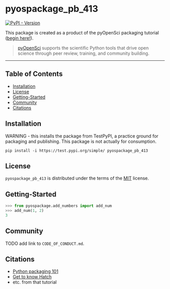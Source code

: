# pyospackage_pb_413

[![PyPI - Version](https://img.shields.io/pypi/v/pyospackage_pb_413?pypiBaseUrl=https%3A%2F%2Ftest.pypi.org)
](https://test.pypi.org/project/pyospackage_pb_413)

This package is created as a product of the pyOpenSci packaging tutorial ([begin here!](https://www.pyopensci.org/python-package-guide/index.html)).

> [pyOpenSci](https://www.pyopensci.org) supports the scientific Python tools that drive open science through peer review, training, and community building.

-----

## Table of Contents

- [Installation](#installation)
- [License](#license)
- [Getting-Started](#getting-started)
- [Community](#community)
- [Citations](#citations)

## Installation

WARNING - this installs the package from TestPyPI, a practice ground for packaging and publishing. This package is not actually for consumption.

```console
pip install -i https://test.pypi.org/simple/ pyospackage_pb_413
```

## License

`pyospackage_pb_413` is distributed under the terms of the [MIT](https://spdx.org/licenses/MIT.html) license.

## Getting-Started

```python
>>> from pyospackage.add_numbers import add_num
>>> add_num(1, 2)
3
```

## Community

TODO add link to `CODE_OF_CONDUCT.md`.

## Citations
- [Python packaging 101](https://www.pyopensci.org/python-package-guide/tutorials/intro.html)
- [Get to know Hatch](https://www.pyopensci.org/python-package-guide/tutorials/get-to-know-hatch.html)
- etc. from that tutorial
